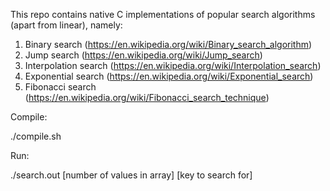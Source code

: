 This repo contains native C implementations of popular search algorithms (apart from linear), namely:

1. Binary search (https://en.wikipedia.org/wiki/Binary_search_algorithm)
2. Jump search (https://en.wikipedia.org/wiki/Jump_search)
3. Interpolation search (https://en.wikipedia.org/wiki/Interpolation_search)
4. Exponential search (https://en.wikipedia.org/wiki/Exponential_search)
5. Fibonacci search (https://en.wikipedia.org/wiki/Fibonacci_search_technique)

Compile:

./compile.sh

Run:

./search.out [number of values in array] [key to search for]